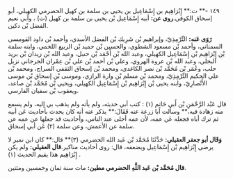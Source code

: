 ١٤٩ -** ت:** إِبْرَاهِيم بن إِسْمَاعِيل بن يحيى بن سلمة بن كهيل الحضرمي الكهيلي، أبو إسحاق الكوفي.**روى عن:** أبيه إِسْمَاعِيل بْن يحيى بن سلمة بن كهيل (ت) ، وأبي نعيم الفضل بْن دكين.

**رَوَى عَنه:** التِّرْمِذِيّ، وإبراهيم بْن شَرِيك بْن الفضل الأسدي، وأحمد بْن داود القومسي السمناني، وأحمد بْن مسعود الشطوي، والحسين بْن حميد بْن الربيع اللخمي، وابنه سلمة بْن إِبْرَاهِيم بْن إِسْمَاعِيل الكهيلي، وعبد الله بْن أَحْمَد بْن حنبل، وعبد الله بْن زيدان بْن بريد البجلي، وعبد الله بْن عروة الهروي، وعلي بْن أحمد بْن علي بْن عِمْران الجرجاني نزيل حلب، وعُمَر بْن مُحَمَّد بْن نصر الكاغدي، ومحمد بْن إسحاق الثقفي السراج، ومحمد بْن علي الحكيم التِّرْمِذِيّ، ومحمد بْن مسلم بْن وارة الرازي، وموسى بْن إسحاق بْن موسى الأَنْصارِيّ، وابنه يحيى بْن إِبْرَاهِيم بْن إِسْمَاعِيل الكهيلي، ويحيى بْن مُحَمَّد بْن صاعد، ويعقوب بْن سفيان الفارسي.

قال عَبْد الرَّحْمَنِ بْن أَبي حَاتِم (١) : كتب أبي حديثه، ولم يأته ولم يذهب بي إليه، ولم يسمع منه زهادة فيه،** وسألت أبا زرعة عنه فَقَالَ:** يذكر عنه أنه كان يحدث بأحاديث عَن أبيه ثم ترك أباه فجعله عَن عمه، لأن عمه أحلى عند الناس، وأحاديث قد جعلها عن عمه عن سلمة عن الأعمش، وعن سلمة (٢) عَن أبي إسحاق.

**وَقَال أبو جعفر العقيلي:** حَدَّثَنَا مُحَمَّد بْن عَبد الله الحضرمي (٣)** قال:** كان ابن نمير لا يرضى إِبْرَاهِيم بْن إِسْمَاعِيل ويضعفه، قال: روى أحاديث مناكير.**قال العقيلي:** ولم يكن إِبْرَاهِيم هذا يقيم الحديث (١) .

**قال مُحَمَّد بْن عَبد اللَّهِ الحضرمي مطين:** مات سنة ثمان وخمسين ومئتين.